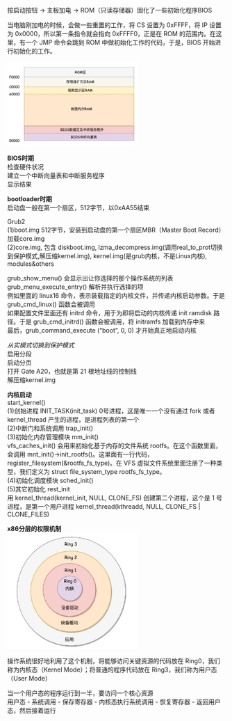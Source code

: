 按启动按钮 -> 主板加电 -> ROM（只读存储器）固化了一些初始化程序BIOS   

当电脑刚加电的时候，会做一些重置的工作，将 CS 设置为 0xFFFF，将 IP 设置为 0x0000，所以第一条指令就会指向 0xFFFF0，正是在 ROM 的范围内。在这里，有一个 JMP 命令会跳到 ROM 中做初始化工作的代码，于是，BIOS 开始进行初始化的工作。   
    
<img src="https://github.com/Yongli-Lisa/Linux-Notes1/blob/981d646817e8f850106d6ceaeca12d8a4fab8567/Img/1M%E5%86%85%E5%AD%98.JPG" width="300px">
    
**BIOS时期**   
检查硬件状况   
建立一个中断向量表和中断服务程序   
显示结果   

       
**bootloader时期**   
启动盘一般在第一个扇区，512字节，以0xAA55结束   
    
Grub2   
(1)boot.img  512字节，安装到启动盘的第一个扇区MBR（Master Boot Record） 加载core.img   
(2)core.img, 包含 diskboot.img, lzma_decompress.img(调用real_to_prot切换到保护模式,解压缩kernel.img), kernel.img(是grub内核，不是Linux内核), modules&others   
    
grub_show_menu() 会显示出让你选择的那个操作系统的列表   
grub_menu_execute_entry() 解析并执行选择的项   
例如里面的 linux16 命令，表示装载指定的内核文件，并传递内核启动参数。于是 grub_cmd_linux() 函数会被调用   
如果配置文件里面还有 initrd 命令，用于为即将启动的内核传递 init ramdisk 路径。于是 grub_cmd_initrd() 函数会被调用，将 initramfs 加载到内存中来   
最后，grub_command_execute (“boot”, 0, 0) 才开始真正地启动内核    

*从实模式切换到保护模式*  
启用分段   
启动分页   
打开 Gate A20，也就是第 21 根地址线的控制线   
解压缩kernel.img
    
**内核启动**   
start_kernel()       
(1)创始进程  INIT_TASK(init_task)  0号进程，这是唯一一个没有通过 fork 或者 kernel_thread 产生的进程，是进程列表的第一个   
(2)中断门和系统调用  trap_init()   
(3)初始化内存管理模块  mm_init()    
vfs_caches_init() 会用来初始化基于内存的文件系统 rootfs。在这个函数里面，会调用 mnt_init()->init_rootfs()。这里面有一行代码，register_filesystem(&rootfs_fs_type)。在 VFS 虚拟文件系统里面注册了一种类型，我们定义为 struct file_system_type rootfs_fs_type。   
(4)初始化调度模块  sched_init()   
(5)其它初始化  rest_init   
用 kernel_thread(kernel_init, NULL, CLONE_FS) 创建第二个进程，这个是 1 号进程，是第一个用户进程
kernel_thread(kthreadd, NULL, CLONE_FS | CLONE_FILES)

**x86分层的权限机制**   
<img src="https://github.com/Yongli-Lisa/Linux-Notes1/blob/a6b0fddeb804926ccc0cc01a6f139eef955e452b/Img/%E5%88%86%E5%B1%82%E6%9D%83%E9%99%90.JPG" width="300px">   

操作系统很好地利用了这个机制，将能够访问关键资源的代码放在 Ring0，我们称为内核态（Kernel Mode）；将普通的程序代码放在 Ring3，我们称为用户态（User Mode）   

当一个用户态的程序运行到一半，要访问一个核心资源   
用户态 - 系统调用 - 保存寄存器 - 内核态执行系统调用 - 恢复寄存器 - 返回用户态，然后接着运行   






